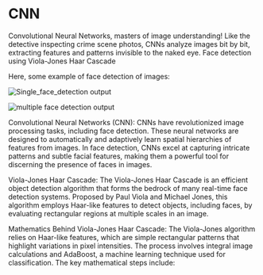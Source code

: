 # CNN
Convolutional Neural Networks, masters of image understanding! Like the detective inspecting crime scene photos, CNNs analyze images bit by bit, extracting features and patterns invisible to the naked eye.
Face detection using Viola-Jones Haar Cascade

Here, some example of face detection of images:

![Single_face_detection output](https://github.com/PrashantC-9895/CNN/assets/143035523/b89f6331-4f52-46cd-b9ad-3fb811816b47) 


![multiple face detection output](https://github.com/PrashantC-9895/CNN/assets/143035523/cebbb189-dae9-431e-ae70-904691e3ddcb)

Convolutional Neural Networks (CNN):
CNNs have revolutionized image processing tasks, including face detection. These neural networks are designed to automatically and adaptively learn spatial hierarchies of features from images. In face detection, CNNs excel at capturing intricate patterns and subtle facial features, making them a powerful tool for discerning the presence of faces in images.

Viola-Jones Haar Cascade:
The Viola-Jones Haar Cascade is an efficient object detection algorithm that forms the bedrock of many real-time face detection systems. Proposed by Paul Viola and Michael Jones, this algorithm employs Haar-like features to detect objects, including faces, by evaluating rectangular regions at multiple scales in an image.

Mathematics Behind Viola-Jones Haar Cascade:
The Viola-Jones algorithm relies on Haar-like features, which are simple rectangular patterns that highlight variations in pixel intensities. The process involves integral image calculations and AdaBoost, a machine learning technique used for classification. The key mathematical steps include:
